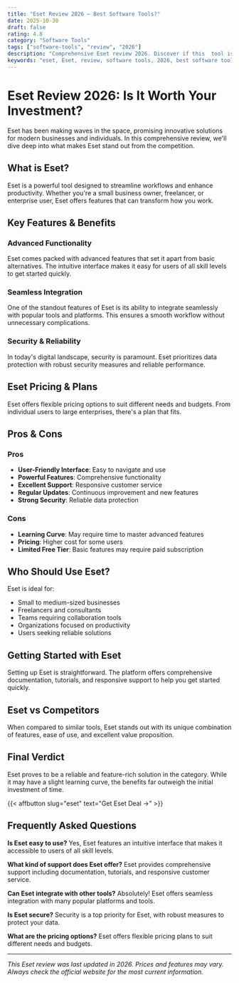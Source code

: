 ```yaml
---
title: "Eset Review 2026 – Best Software Tools?"
date: 2025-10-30
draft: false
rating: 4.8
category: "Software Tools"
tags: ["software-tools", "review", "2026"]
description: "Comprehensive Eset review 2026. Discover if this  tool is the best choice for your needs."
keywords: "eset, Eset, review, software tools, 2026, best software tools"
---
```


# Eset Review 2026: Is It Worth Your Investment?

Eset has been making waves in the  space, promising innovative solutions for modern businesses and individuals. In this comprehensive review, we'll dive deep into what makes Eset stand out from the competition.

## What is Eset?

Eset is a powerful  tool designed to streamline workflows and enhance productivity. Whether you're a small business owner, freelancer, or enterprise user, Eset offers features that can transform how you work.

## Key Features & Benefits

### Advanced Functionality
Eset comes packed with advanced features that set it apart from basic alternatives. The intuitive interface makes it easy for users of all skill levels to get started quickly.

### Seamless Integration
One of the standout features of Eset is its ability to integrate seamlessly with popular tools and platforms. This ensures a smooth workflow without unnecessary complications.

### Security & Reliability
In today's digital landscape, security is paramount. Eset prioritizes data protection with robust security measures and reliable performance.

## Eset Pricing & Plans

Eset offers flexible pricing options to suit different needs and budgets. From individual users to large enterprises, there's a plan that fits.

## Pros & Cons

### Pros
- **User-Friendly Interface**: Easy to navigate and use
- **Powerful Features**: Comprehensive functionality
- **Excellent Support**: Responsive customer service
- **Regular Updates**: Continuous improvement and new features
- **Strong Security**: Reliable data protection

### Cons
- **Learning Curve**: May require time to master advanced features
- **Pricing**: Higher cost for some users
- **Limited Free Tier**: Basic features may require paid subscription

## Who Should Use Eset?

Eset is ideal for:
- Small to medium-sized businesses
- Freelancers and consultants
- Teams requiring collaboration tools
- Organizations focused on productivity
- Users seeking reliable  solutions

## Getting Started with Eset

Setting up Eset is straightforward. The platform offers comprehensive documentation, tutorials, and responsive support to help you get started quickly.

## Eset vs Competitors

When compared to similar tools, Eset stands out with its unique combination of features, ease of use, and excellent value proposition.

## Final Verdict

Eset proves to be a reliable and feature-rich solution in the  category. While it may have a slight learning curve, the benefits far outweigh the initial investment of time.

{{< affbutton slug="eset" text="Get Eset Deal →" >}}

## Frequently Asked Questions

**Is Eset easy to use?**
Yes, Eset features an intuitive interface that makes it accessible to users of all skill levels.

**What kind of support does Eset offer?**
Eset provides comprehensive support including documentation, tutorials, and responsive customer service.

**Can Eset integrate with other tools?**
Absolutely! Eset offers seamless integration with many popular platforms and tools.

**Is Eset secure?**
Security is a top priority for Eset, with robust measures to protect your data.

**What are the pricing options?**
Eset offers flexible pricing plans to suit different needs and budgets.

---

*This Eset review was last updated in 2026. Prices and features may vary. Always check the official website for the most current information.*
